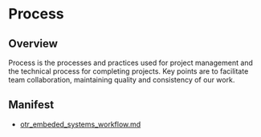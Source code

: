 # Process

## Overview

Process is the processes and practices used for project management and the
technical process for completing projects. Key points are to facilitate team
collaboration, maintaining quality and consistency of our work.

## Manifest

- [otr_embeded_systems_workflow.md](otr_embeded_systems_workflow.md)
